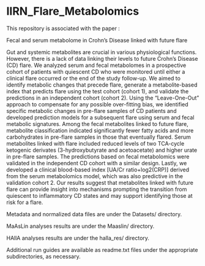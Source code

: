 # IIRN_Flare_Metabolomics
This repository is associated with the paper :

Fecal and serum metabolome in Crohn’s Disease linked with future flare

Gut and systemic metabolites are crucial in various physiological functions. However, there is a lack of data linking their levels to future Crohn’s Disease (CD) flare. We analyzed serum and fecal metabolomes in a prospective cohort of patients with quiescent CD who were monitored until either a clinical flare occurred or the end of the study follow-up. We aimed to identify metabolic changes that precede flare, generate a metabolite-based index that predicts flare using the test cohort (cohort 1), and validate the predictions in an independent cohort (cohort 2).
Using the “Leave-One-Out” approach to compensate for any possible over-fitting bias, we identified specific metabolic changes in pre-flare samples of CD patients and developed prediction models for a subsequent flare using serum and fecal metabolic signatures. Among the fecal metabolites linked to future flare, metabolite classification indicated significantly fewer fatty acids and more carbohydrates in pre-flare samples in those that eventually flared. Serum metabolites linked with flare included reduced levels of two TCA-cycle ketogenic derivates (3-hydroxybutyrate and acetoacetate) and higher urate in pre-flare samples. The predictions based on fecal metabolomics were validated in the independent CD cohort with a similar design. Lastly, we developed a clinical blood-based index [UA/Cr ratio+log2(CRP)] derived from the serum metabolomics model, which was also predictive in the validation cohort 2. Our results suggest that metabolites linked with future flare can provide insight into mechanisms prompting the transition from quiescent to inflammatory CD states and may support identifying those at risk for a flare.

Metadata and normalized data files are under the Datasets/ directory.

MaAsLin analyses results are under the Maaslin/ directory.

HAllA analyses results are under the halla_res/ directory.

Additional run guides are available as readme.txt files under the appropriate subdirectories, as necessary.

